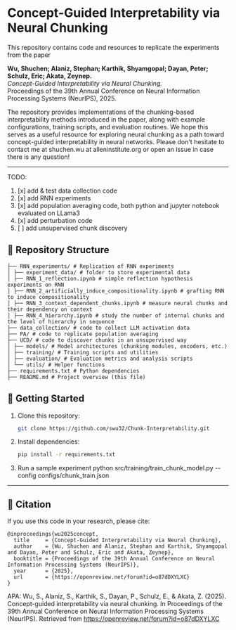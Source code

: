 # Concept-Guided Interpretability via Neural Chunking
This repository contains code and resources to replicate the experiments from the paper


**Wu, Shuchen; Alaniz, Stephan; Karthik, Shyamgopal; Dayan, Peter; Schulz, Eric; Akata, Zeynep.**  
*Concept-Guided Interpretability via Neural Chunking.*  
Proceedings of the 39th Annual Conference on Neural Information Processing Systems (NeurIPS), 2025.  

The repository provides implementations of the chunking-based interpretability methods introduced in the paper, along with example configurations, training scripts, and evaluation routines. We hope this serves as a useful resource for exploring neural chunking as a path toward concept-guided interpretability in neural networks.
Please don't hesitate to contact me at shuchen.wu at alleninstitute.org or open an issue in case there is any question!

---
TODO: 
1. [x] add & test data collection code
2. [x] add RNN experiments
3. [x] add population averaging code, both python and jupyter notebook evaluated on LLama3
4. [x] add perturbation code
5. [ ] add unsupervised chunk discovery

## 📂 Repository Structure  
```
├── RNN_experiments/ # Replication of RNN experiments
│ ├── experiment_data/ # folder to store experimental data
│ ├── RNN_1_reflection.ipynb # simple reflection hypothesis experiments on RNN
│ ├── RNN_2_artificially_induce_compositionality.ipynb # grafting RNN to induce compositionality
│ ├── RNN_3_context_dependent_chunks.ipynb # measure neural chunks and their dependency on context
│ ├── RNN_4_hierarchy.ipynb # study the number of internal chunks and the level of hierarchy in sequence 
├── data_collection/ # code to collect LLM activation data 
├── PA/ # code to replicate population averaging
├── UCD/ # code to discover chunks in an unsupervised way
│ ├── models/ # Model architectures (chunking modules, encoders, etc.)
│ ├── training/ # Training scripts and utilities
│ ├── evaluation/ # Evaluation metrics and analysis scripts
│ └── utils/ # Helper functions
├── requirements.txt # Python dependencies
├── README.md # Project overview (this file)
```
## 🚀 Getting Started  

1. Clone this repository:  
   ```bash
   git clone https://github.com/swu32/Chunk-Interpretability.git

2. Install dependencies:
   ```bash
   pip install -r requirements.txt

4. Run a sample experiment
   python src/training/train_chunk_model.py --config configs/chunk_train.json


---

## 📖 Citation
If you use this code in your research, please cite:
```
@inproceedings{wu2025concept,
  title     = {Concept-Guided Interpretability via Neural Chunking},
  author    = {Wu, Shuchen and Alaniz, Stephan and Karthik, Shyamgopal and Dayan, Peter and Schulz, Eric and Akata, Zeynep},
  booktitle = {Proceedings of the 39th Annual Conference on Neural Information Processing Systems (NeurIPS)},
  year      = {2025},
  url       = {https://openreview.net/forum?id=o87dDXYLXC}
}
```

APA:
Wu, S., Alaniz, S., Karthik, S., Dayan, P., Schulz, E., & Akata, Z. (2025).
Concept-guided interpretability via neural chunking.
In Proceedings of the 39th Annual Conference on Neural Information Processing Systems (NeurIPS).
Retrieved from https://openreview.net/forum?id=o87dDXYLXC
